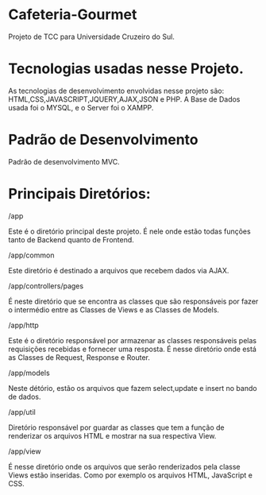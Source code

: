 # Cafeteria-Gourmet
Projeto de TCC para Universidade Cruzeiro do Sul.
# Tecnologias usadas nesse Projeto.

As tecnologias de desenvolvimento envolvidas nesse projeto são: HTML,CSS,JAVASCRIPT,JQUERY,AJAX,JSON e PHP.
A Base de Dados usada foi o MYSQL, e o Server foi o XAMPP.


# Padrão de Desenvolvimento

Padrão de desenvolvimento MVC.

# Principais Diretórios:

/app

Este é o diretório principal deste projeto. É nele onde estão todas funções tanto de Backend quanto de Frontend.


/app/common

Este diretório é destinado a arquivos que recebem dados via AJAX.


/app/controllers/pages

É neste diretório que se encontra as classes que são responsáveis por fazer o intermédio entre as Classes de Views e as Classes de Models.


/app/http

Este é o diretório responsável por armazenar as classes responsáveis pelas requisições recebidas e fornecer uma resposta. É nesse diretório onde está as Classes de Request, Response e Router.


/app/models

Neste détório, estão os arquivos que fazem select,update e insert no bando de dados.


/app/util

Diretório responsável por guardar as classes que tem a função de renderizar os arquivos HTML e mostrar na sua respectiva View. 


/app/view

É nesse diretório onde os arquivos que serão renderizados pela classe Views estão inseridas. Como por exemplo os arquivos HTML, JavaScript e CSS.





